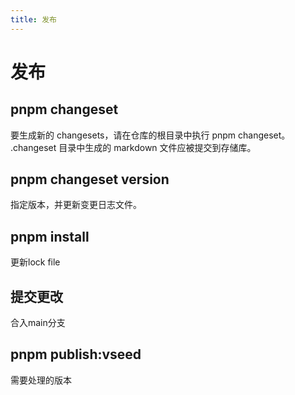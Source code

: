 ```yaml
---
title: 发布
---
```


# 发布

## pnpm changeset
要生成新的 changesets，请在仓库的根目录中执行 pnpm changeset。 .changeset 目录中生成的 markdown 文件应被提交到存储库。

## pnpm changeset version

指定版本，并更新变更日志文件。

## pnpm install

更新lock file

## 提交更改

合入main分支

## pnpm publish:vseed

需要处理的版本
